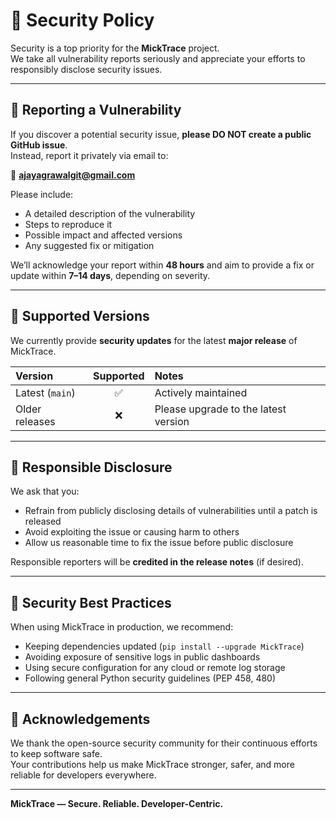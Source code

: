 # 🔐 Security Policy

Security is a top priority for the **MickTrace** project.  
We take all vulnerability reports seriously and appreciate your efforts to responsibly disclose security issues.

---

## 🚨 Reporting a Vulnerability

If you discover a potential security issue, **please DO NOT create a public GitHub issue**.  
Instead, report it privately via email to:

📧 **[ajayagrawalgit@gmail.com](mailto:ajayagrawalgit@gmail.com)**

Please include:

- A detailed description of the vulnerability  
- Steps to reproduce it  
- Possible impact and affected versions  
- Any suggested fix or mitigation  

We’ll acknowledge your report within **48 hours** and aim to provide a fix or update within **7–14 days**, depending on severity.

---

## 🔎 Supported Versions

We currently provide **security updates** for the latest **major release** of MickTrace.

| Version | Supported | Notes |
| :------- | :---------: | :---- |
| Latest (`main`) | ✅ | Actively maintained |
| Older releases | ❌ | Please upgrade to the latest version |

---

## 🧩 Responsible Disclosure

We ask that you:
- Refrain from publicly disclosing details of vulnerabilities until a patch is released  
- Avoid exploiting the issue or causing harm to others  
- Allow us reasonable time to fix the issue before public disclosure  

Responsible reporters will be **credited in the release notes** (if desired).

---

## 🧱 Security Best Practices

When using MickTrace in production, we recommend:

- Keeping dependencies updated (`pip install --upgrade MickTrace`)  
- Avoiding exposure of sensitive logs in public dashboards  
- Using secure configuration for any cloud or remote log storage  
- Following general Python security guidelines (PEP 458, 480)  

---

## 🙏 Acknowledgements

We thank the open-source security community for their continuous efforts to keep software safe.  
Your contributions help us make MickTrace stronger, safer, and more reliable for developers everywhere.

---

**MickTrace — Secure. Reliable. Developer-Centric.**